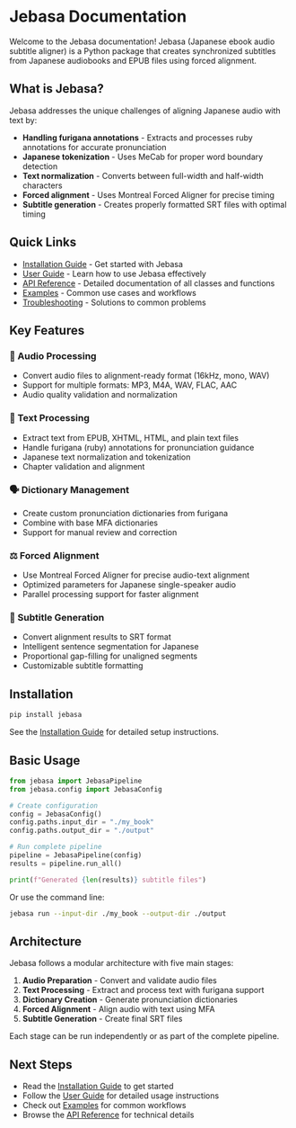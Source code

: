 # Jebasa Documentation

Welcome to the Jebasa documentation! Jebasa (Japanese ebook audio subtitle aligner) is a Python package that creates synchronized subtitles from Japanese audiobooks and EPUB files using forced alignment.

## What is Jebasa?

Jebasa addresses the unique challenges of aligning Japanese audio with text by:

- **Handling furigana annotations** - Extracts and processes ruby annotations for accurate pronunciation
- **Japanese tokenization** - Uses MeCab for proper word boundary detection
- **Text normalization** - Converts between full-width and half-width characters
- **Forced alignment** - Uses Montreal Forced Aligner for precise timing
- **Subtitle generation** - Creates properly formatted SRT files with optimal timing

## Quick Links

- [Installation Guide](installation.md) - Get started with Jebasa
- [User Guide](user-guide.md) - Learn how to use Jebasa effectively
- [API Reference](api-reference.md) - Detailed documentation of all classes and functions
- [Examples](examples.md) - Common use cases and workflows
- [Troubleshooting](troubleshooting.md) - Solutions to common problems

## Key Features

### 🎵 Audio Processing
- Convert audio files to alignment-ready format (16kHz, mono, WAV)
- Support for multiple formats: MP3, M4A, WAV, FLAC, AAC
- Audio quality validation and normalization

### 📖 Text Processing  
- Extract text from EPUB, XHTML, HTML, and plain text files
- Handle furigana (ruby) annotations for pronunciation guidance
- Japanese text normalization and tokenization
- Chapter validation and alignment

### 🗣️ Dictionary Management
- Create custom pronunciation dictionaries from furigana
- Combine with base MFA dictionaries
- Support for manual review and correction

### ⚖️ Forced Alignment
- Use Montreal Forced Aligner for precise audio-text alignment
- Optimized parameters for Japanese single-speaker audio
- Parallel processing support for faster alignment

### 📝 Subtitle Generation
- Convert alignment results to SRT format
- Intelligent sentence segmentation for Japanese
- Proportional gap-filling for unaligned segments
- Customizable subtitle formatting

## Installation

```bash
pip install jebasa
```

See the [Installation Guide](installation.md) for detailed setup instructions.

## Basic Usage

```python
from jebasa import JebasaPipeline
from jebasa.config import JebasaConfig

# Create configuration
config = JebasaConfig()
config.paths.input_dir = "./my_book"
config.paths.output_dir = "./output"

# Run complete pipeline
pipeline = JebasaPipeline(config)
results = pipeline.run_all()

print(f"Generated {len(results)} subtitle files")
```

Or use the command line:

```bash
jebasa run --input-dir ./my_book --output-dir ./output
```

## Architecture

Jebasa follows a modular architecture with five main stages:

1. **Audio Preparation** - Convert and validate audio files
2. **Text Processing** - Extract and process text with furigana support  
3. **Dictionary Creation** - Generate pronunciation dictionaries
4. **Forced Alignment** - Align audio with text using MFA
5. **Subtitle Generation** - Create final SRT files

Each stage can be run independently or as part of the complete pipeline.

## Next Steps

- Read the [Installation Guide](installation.md) to get started
- Follow the [User Guide](user-guide.md) for detailed usage instructions
- Check out [Examples](examples.md) for common workflows
- Browse the [API Reference](api-reference.md) for technical details